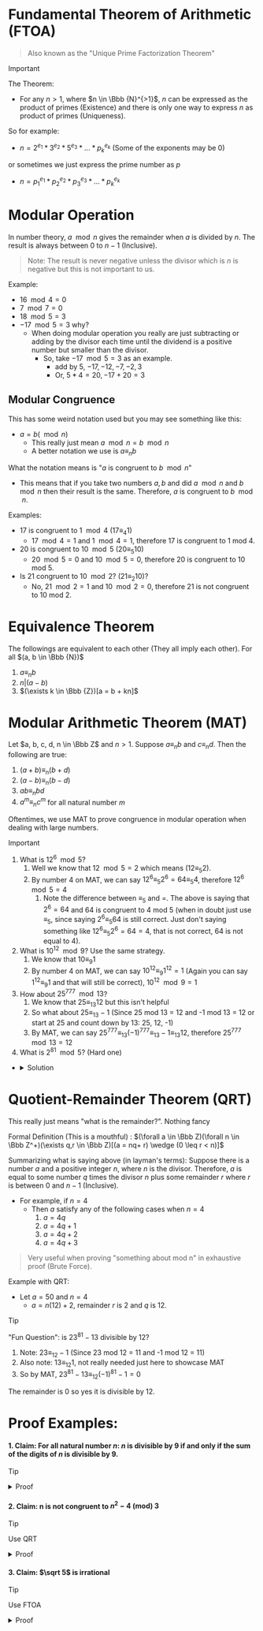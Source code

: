 
# Fundamental Theorem of Arithmetic (FTOA)

> Also known as the "Unique Prime Factorization Theorem"

> [!important] 
> The Theorem: 
>- For any $n > 1$, where $n \in \Bbb {N}^{>1}$, $n$ can be expressed as the product of primes (Existence) and there is only one way to express $n$ as product of primes (Uniqueness). 

So for example:
- $n = 2^{e_1} * 3^{e_2} * 5^{e_3} * ... * p_k^{e_k}$ (Some of the exponents may be 0)

or sometimes we just express the prime number as $p$ 
- $n = p_1^{e_1} * p_2^{e_2} * p_3^{e_3} * ... * p_k^{e_k}$

# Modular Operation 

In number theory, $a \mod n$ gives the remainder when $a$ is divided by $n$. The result is always between $0$ to $n-1$ (Inclusive). 

> Note: The result is never negative unless the divisor which is $n$ is negative but this is not important to us.

Example: 
- $16 \mod 4 = 0$
- $7 \mod 7 = 0$
- $18 \mod 5 = 3$ 
- $-17 \mod 5 = 3$ why?
	- When doing modular operation you really are just subtracting or adding by the divisor each time until the dividend is a positive number but smaller than the divisor. 
		- So, take $-17 \mod 5 = 3$ as an example. 
			- add by 5, $-17, -12, -7, -2, 3$ 
			- Or, $5 * 4 = 20, -17 +20 = 3$


## Modular Congruence
This has some weird notation used but you may see something like this: 
- $a = b (\mod n)$
	- This really just mean $a \mod n = b \mod n$ 
	- A better notation we use is $a \equiv_n b$

What the notation means is "$a$ is congruent to $b \mod n$"
- This means that if you take two numbers $a, b$ and did $a \mod n$ and $b \mod n$ then their result is the same. Therefore, $a$ is congruent to $b \mod n$. 

Examples: 
- $17$ is congruent to $1 \mod 4$ $(17 \equiv_4 1)$
	- $17 \mod 4 = 1$ and $1 \mod 4 = 1$, therefore 17 is congruent to 1 mod 4.
- $20$ is congruent to $10 \mod 5$ $(20 \equiv_5 10)$
	- $20 \mod 5 = 0$ and $10 \mod 5 = 0$, therefore 20 is congruent to 10 mod 5.
- Is $21$ congruent to $10 \mod 2$? $(21 \equiv_2 10)?$
	- No, $21 \mod 2 = 1$ and $10 \mod 2 = 0$, therefore 21 is not congruent to 10 mod 2. 

# Equivalence Theorem 
The followings are equivalent to each other (They all imply each other). For all $(a, b \in \Bbb {N})$
1. $a \equiv_n b$
2. $n|(a-b)$
3. $(\exists k \in \Bbb {Z})[a = b + kn]$


# Modular Arithmetic Theorem (MAT)

Let $a, b, c, d, n \in \Bbb Z$ and $n > 1$. Suppose $a \equiv_n b$ and $c \equiv_n d$. Then the following are true:
1. $(a + b) \equiv_n (b + d)$
2. $(a - b) \equiv_n (b - d)$
3. $ab \equiv_n bd$
4. $a^m \equiv_n c^m$ for all natural number $m$


Oftentimes, we use MAT to prove congruence in modular operation when dealing with large numbers.

>[!important]
>
>1. What is $12^6 \mod 5$? 
>		1. Well we know that $12 \mod 5 = 2$ which means $(12 \equiv_5 2)$. 
>		2. By number 4 on MAT, we can say $12^6 \equiv_5 2^6 = 64 \equiv_5 4$, therefore $12^6 \mod 5 = 4$
>			1. Note the difference between $\equiv_5$ and $=$. The above is saying that $2^6 = 64$ and 64 is congruent to 4 mod 5 (when in doubt just use $\equiv_5$, since saying $2^6 \equiv_5 64$ is still correct. Just don't saying something like $12^6 \equiv_5 2^6 = 64 = 4$, that is not correct, 64 is not equal to 4).
>2. What is $10^{12} \mod 9$? Use the same strategy.
>		1. We know that $10 \equiv_9 1$
>		2. By number 4 on MAT, we can say $10^{12} \equiv_9 1^{12} = 1$ (Again you can say $1^{12} \equiv_9 1$ and that will still be correct), $10^{12} \mod 9 = 1$
>3. How about $25^{777} \mod 13$?
>		1. We know that $25 \equiv_{13} 12$ but this isn't helpful
>		2. So what about $25 \equiv_{13} -1$ (Since 25 mod 13 = 12 and -1 mod 13 = 12 or start at 25 and count down by 13: 25, 12, -1)
>		3. By MAT, we can say $25^{777} \equiv_{13} (-1)^{777} \equiv_{13} -1 \equiv_{13} 12$, therefore $25^{777} \mod 13 = 12$
> 4. What is $2^{81} \mod 5$? (Hard one)
>   
> - <details>
> 	<summary>Solution</summary>
> 
> 	1. $2^{81} = (2^4)^{20}(2) = (16)^{20}(2)$
> 	2. Note : $16 \equiv_5 1$
> 	3. So by MAT, $2^{81} \equiv_5 (16)^{20}(2) \equiv_5 1^{20}(2) = 2$
>
> 	Answer: 2
> </details>


# Quotient-Remainder Theorem (QRT)

This really just means "what is the remainder?". Nothing fancy

Formal Definition (This is a mouthful) : $(\forall a \in \Bbb Z)(\forall n \in \Bbb Z^+)(\exists q,r \in \Bbb Z)[(a = nq+ r) \wedge (0 \leq r < n)]$

Summarizing what is saying above (in layman's terms): Suppose there is a number $a$ and a positive integer $n$, where $n$ is the divisor. Therefore, $a$ is equal to some number $q$ times the divisor $n$ plus some remainder $r$ where $r$ is between 0 and $n-1$ (Inclusive).
- For example, if $n = 4$ 
	- Then $a$ satisfy any of the following cases when $n = 4$
		1. $a = 4q$
		2. $a = 4q + 1$
		3. $a = 4q + 2$
		4. $a = 4q + 3$
	

>Very useful when proving "something about mod n" in exhaustive proof (Brute Force).


Example with QRT: 
- Let $a = 50$ and $n = 4$
	- $a = n(12) + 2$, remainder $r$ is 2 and $q$ is 12.

>[!tip] 
> "Fun Question": is $23^{81} - 13$ divisible by 12?
>
>1. Note: $23 \equiv_{12} -1$ (Since 23 mod 12 = 11 and -1 mod 12 = 11)
>2. Also note: $13 \equiv_{12} 1$, not really needed just here to showcase MAT
>3. So by MAT, $23^{81} - 13 \equiv_{12} (-1)^{81} - 1 = 0$
>
>The remainder is 0 so yes it is divisible by 12. 



# Proof Examples: 

#### 1. Claim: For all natural number $n$: $n$ is divisible by 9 if and only if the sum of the digits of $n$ is divisible by 9. 


> [!tip]
> <details> 
> <summary>Proof</summary>
> 
>Let $n \in \Bbb N$, selected arbitrarily
>1. Suppose we express the digit of $n$ as $d_0, d_1, d_2,....d_k$
>2. $n = 10^kd_k + 10^{k-1}d_{k-1} + .... + 10^2d_2 + 10d_1 + 10^0d_0$
>3. Observe that $10 \equiv_9 1$
>4. $n \equiv_9 d_k + d_{k-1} + .... + d_2 + d_1 + d_0$
>5. We may now reason as follow: 
>		1. $9|n \leftrightarrow n \equiv_9 0$ 
>			1. $\leftrightarrow d_k + d_{k-1} + .... + d_2 + d_1 + d_0 \equiv_9 0$
>			2. $\leftrightarrow 9 | d_k + d_{k-1} + .... + d_2 + d_1 + d_0$
>$\blacksquare$
> </details>



#### 2. Claim: n is not congruent to $n^2 - 4 \text { (mod) } 3$

> [!tip]
> Use QRT
> <details> 
> <summary>Proof</summary>
> 
>By QRT there exist a integer $q$ such that one of the following cases holds.<br> 
>Case $n = 3q$ which means $n \equiv_3 0$
>1. By MAT $(n^2 − 4) \equiv_3 (0^2 − 4) = -4 \equiv_3 2$
>2. $n \equiv_3 0$ but $(n^2 - 4) \equiv_3 2$, so $n \not\equiv_3 (n^2 -2) \checkmark$
>   
>Case $n = 3q + 1$ which means $n \equiv_3 1$
>3. By MAT $(n^2 − 4) \equiv_3 (1^2 − 4) = -3 \equiv_3 0$
>4. $n \equiv_3 1$ but $(n^2 - 4) \equiv_3 0$, so $n \not\equiv_3 (n^2 -2) \checkmark$
>   
>Case $n = 3q + 2$ which means $n \equiv_3 2$
>5. By MAT $(n^2 − 4) \equiv_3 (2^2 − 4) = 0 \equiv_3 0$
>6. $n \equiv_3 2$ but $(n^2 - 4) \equiv_3 0$, so $n \not\equiv_3 (n^2 -2) \checkmark$
>
>These cases are exhaustive $\blacksquare$
> </details>

#### 3. Claim: $\sqrt 5$ is irrational

> [!tip]
> Use FTOA
> <details>
> <summary>Proof</summary>
>Suppose BWOC $\sqrt 5$ is rational (meaning $\sqrt 5 \in \Bbb Q$)
>1. $\sqrt 5 = \dfrac {a}{b}$ for some $a,b \in \Bbb Z$ where $b \neq 0$
>2. Without the loss of generality (WLOG) and $\sqrt 5$ cannot be negative so we can assume $a > 0$ and $b > 0$
>3. $\sqrt 5 = \dfrac {a}{b}$
>4. $5 = \dfrac {a^2}{b^2}$
>5.  $5b^2 = a^2$
>
>$a$ and $b$ can both be expressed as the product of primes (FTOA Existence): 
>1. $a = 2^{e_1} * 3^{e_2} * 5^{e_3} * ... * p_k^{e_k}$
>2. $a^2 = 2^{2e_1} * 3^{2e_2} * 5^{2e_3} * ... * p_k^{2e_k}$
>3. $b = 2^{f_1} * 3^{f_2} * 5^{f_3} * ... * p_k^{f_k}$
>4. $b^2 = 2^{2f_1} * 3^{2f_2} * 5^{2f_3} * ... * p_k^{2f_k}$
>   
>   Going back to the equation $5b^2 = a^2$: 
>   1. The number of 5's on the LHS is $2f_3 + 1$
>   2. The number of 5's on the RHS is $2e_3$
>
>The FTOA states that prime factors has to be unique so the LHS must equal to the RHS but this impossible since LHS has a odd number of 5's while the RHS has a even number of 5's therefore $\sqrt 5$ must be irrational. $\blacksquare$
> </details>